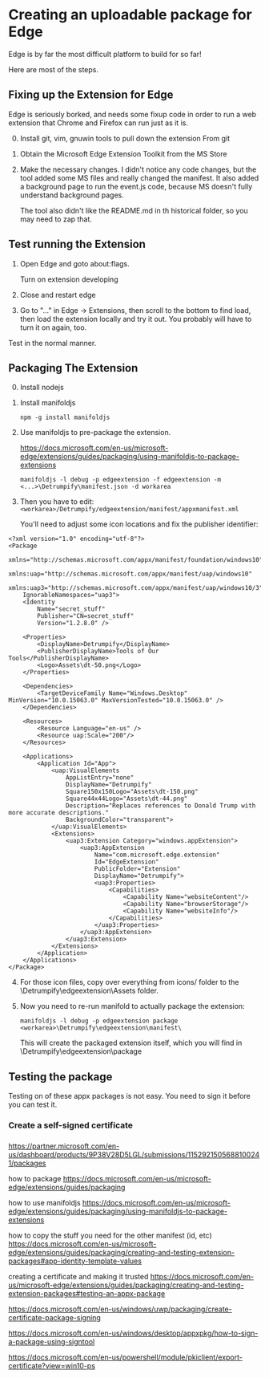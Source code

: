 
# Creating an uploadable package for Edge

Edge is by far the most difficult platform to build for so far!

Here are most of the steps.

## Fixing up the Extension for Edge

Edge is seriously borked, and needs some fixup code in order to run a web
extension that Chrome and Firefox can run just as it is.

0. Install git, vim, gnuwin tools to pull down the extension
   From git

1. Obtain the Microsoft Edge Extension Toolkit from the MS Store

2. Make the necessary changes. I didn't notice any code changes,
   but the tool added some MS files and really changed the manifest.
   It also added a background page to run the event.js code, because
   MS doesn't fully understand background pages.

   The tool also didn't like the README.md in th historical folder,
   so you may need to zap that.


## Test running the Extension

1. Open Edge and goto about:flags.

   Turn on extension developing

2. Close and restart edge

3. Go to "..." in Edge -> Extensions, then scroll to the bottom 
   to find load, then load the extension locally and try it out. 
   You probably will have to turn it on again, too.

Test in the normal manner.


## Packaging The Extension


0. Install nodejs
1. Install manifoldjs 

   `npm -g install manifoldjs`

2. Use manifoldjs to pre-package the extension.

   https://docs.microsoft.com/en-us/microsoft-edge/extensions/guides/packaging/using-manifoldjs-to-package-extensions
 
   `manifoldjs -l debug -p edgeextension -f edgeextension -m <...>\Detrumpify\manifest.json -d workarea`

3. Then you have to edit: `<workarea>/Detrumpify/edgeextension/manifest/appxmanifest.xml`

   You'll need to adjust some icon locations and fix the publisher identifier:


```
<?xml version="1.0" encoding="utf-8"?>
<Package 
	xmlns="http://schemas.microsoft.com/appx/manifest/foundation/windows10"
	xmlns:uap="http://schemas.microsoft.com/appx/manifest/uap/windows10"
	xmlns:uap3="http://schemas.microsoft.com/appx/manifest/uap/windows10/3"
	IgnorableNamespaces="uap3">
	<Identity 
		Name="secret_stuff"
		Publisher="CN=secret_stuff"
		Version="1.2.8.0" />

	<Properties> 
		<DisplayName>Detrumpify</DisplayName> 
		<PublisherDisplayName>Tools of Our Tools</PublisherDisplayName>
		<Logo>Assets\dt-50.png</Logo> 
	</Properties> 

	<Dependencies> 
		<TargetDeviceFamily Name="Windows.Desktop" MinVersion="10.0.15063.0" MaxVersionTested="10.0.15063.0" />
	</Dependencies> 

	<Resources>
		<Resource Language="en-us" />
		<Resource uap:Scale="200"/>
	</Resources> 

	<Applications> 
		<Application Id="App">
			<uap:VisualElements
				AppListEntry="none"
				DisplayName="Detrumpify"
				Square150x150Logo="Assets\dt-150.png"
				Square44x44Logo="Assets\dt-44.png"
				Description="Replaces references to Donald Trump with more accurate descriptions."
				BackgroundColor="transparent">
			</uap:VisualElements>
			<Extensions>
				<uap3:Extension Category="windows.appExtension">
					<uap3:AppExtension
						Name="com.microsoft.edge.extension"
						Id="EdgeExtension"
						PublicFolder="Extension"
						DisplayName="Detrumpify">
						<uap3:Properties>
							<Capabilities>
								<Capability Name="websiteContent"/>
								<Capability Name="browserStorage"/>
								<Capability Name="websiteInfo"/>
							</Capabilities>
						</uap3:Properties>
					</uap3:AppExtension>
				</uap3:Extension>
			</Extensions>
		</Application> 
	</Applications>
</Package>
```


4. For those icon files, copy over everything from icons/ folder to the <workearea>\Detrumpify\edgeextension\Assets folder.

5. Now you need to re-run manifold to actually package the extension:

    `manifoldjs -l debug -p edgeextension package <workarea>\Detrumpify\edgeextension\manifest\`

   This will create the packaged extension itself, which you will find in <workarea>\Detrumpify\edgeextension\package


## Testing the package

Testing on of these appx packages is not easy. You need to sign it before you can test it.

### Create a self-signed certificate

### 


https://partner.microsoft.com/en-us/dashboard/products/9P38V28D5LGL/submissions/1152921505688100241/packages


how to package 
https://docs.microsoft.com/en-us/microsoft-edge/extensions/guides/packaging

how to use manifoldjs
https://docs.microsoft.com/en-us/microsoft-edge/extensions/guides/packaging/using-manifoldjs-to-package-extensions

how to copy the stuff you need for the other manifest (id, etc)
https://docs.microsoft.com/en-us/microsoft-edge/extensions/guides/packaging/creating-and-testing-extension-packages#app-identity-template-values

creating a certificate and making it trusted
https://docs.microsoft.com/en-us/microsoft-edge/extensions/guides/packaging/creating-and-testing-extension-packages#testing-an-appx-package

https://docs.microsoft.com/en-us/windows/uwp/packaging/create-certificate-package-signing

https://docs.microsoft.com/en-us/windows/desktop/appxpkg/how-to-sign-a-package-using-signtool

https://docs.microsoft.com/en-us/powershell/module/pkiclient/export-certificate?view=win10-ps


